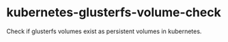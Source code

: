 # kubernetes-glusterfs-volume-check
Check if glusterfs volumes exist as persistent volumes in kubernetes.
